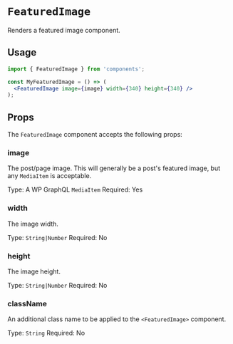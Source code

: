 # `FeaturedImage`

Renders a featured image component.

## Usage

```jsx
import { FeaturedImage } from 'components';

const MyFeaturedImage = () => (
  <FeaturedImage image={image} width={340} height={340} />
);
```

## Props

The `FeaturedImage` component accepts the following props:

### image

The post/page image. This will generally be a post's featured image, but any `MediaItem` is acceptable.

Type: A WP GraphQL `MediaItem`
Required: Yes

### width

The image width.

Type: `String|Number`
Required: No

### height

The image height.

Type: `String|Number`
Required: No

### className

An additional class name to be applied to the `<FeaturedImage>` component.

Type: `String`
Required: No
